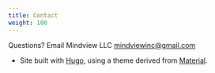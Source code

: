```yaml
---
title: Contact
weight: 100
---
```


Questions? Email Mindview LLC <mindviewinc@gmail.com>

- Site built with
<a href="https://www.gohugo.io" target="_blank">Hugo</a>, using a theme derived from
<a href="http://github.com/digitalcraftsman/hugo-material-docs" target="_blank">Material</a>.

